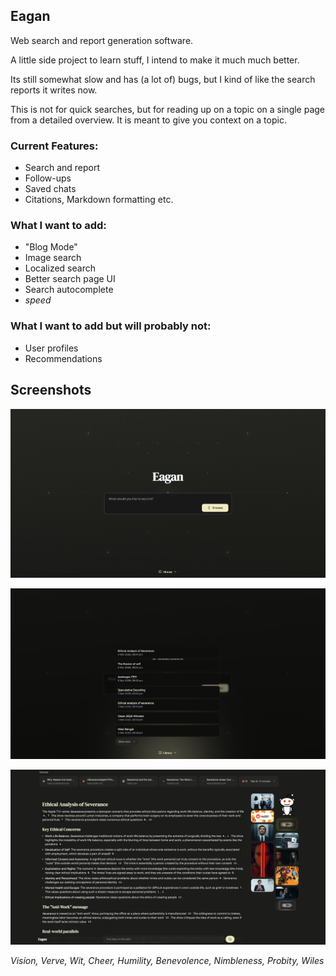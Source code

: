 ## Eagan
Web search and report generation software. 

A little side project to learn stuff, I intend to make it much much better.

Its still somewhat slow and has (a lot of) bugs, but I kind of like the search reports it writes now.

This is not for quick searches, but for reading up on a topic on a single page from a detailed overview. It is meant to give you context on a topic.

### Current Features:
- Search and report
- Follow-ups
- Saved chats
- Citations, Markdown formatting etc.

### What I want to add:
- "Blog Mode"
- Image search
- Localized search
- Better search page UI
- Search autocomplete
- *speed*

### What I want to add but will probably not:
- User profiles
- Recommendations


## Screenshots


![Screenshot 1](screenshots/eagan_homepage.png)

![Screenshot 2](screenshots/eagan_library.png)

![Screenshot 3](screenshots/eagan_search.png)




*Vision, Verve, Wit, Cheer, Humility, Benevolence, Nimbleness, Probity, Wiles*

